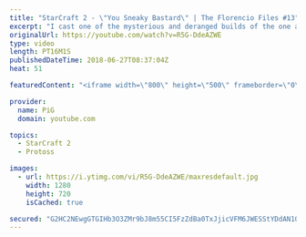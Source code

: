 ```yaml
---
title: "StarCraft 2 - \"You Sneaky Bastard\" | The Florencio Files #13"
excerpt: "I cast one of the mysterious and deranged builds of the one and only Florencio, the dude that invented the proxy nexus recall rush  -- Watch live at https://www.twitch.tv/x5_pig"
originalUrl: https://youtube.com/watch?v=R5G-DdeAZWE
type: video
length: PT16M1S
publishedDateTime: 2018-06-27T08:37:04Z
heat: 51

featuredContent: "<iframe width=\"800\" height=\"500\" frameborder=\"0\" src=\"https://www.youtube.com/embed/R5G-DdeAZWE\" allow=\"accelerometer; autoplay; encrypted-media; gyroscope; picture-in-picture\" allowfullscreen></iframe>"

provider:
  name: PiG
  domain: youtube.com

topics:
  - StarCraft 2
  - Protoss

images:
  - url: https://i.ytimg.com/vi/R5G-DdeAZWE/maxresdefault.jpg
    width: 1280
    height: 720
    isCached: true

secured: "G2HC2NEwgGTGIHb3O3ZMr9bJ8m55CI5FzZdBa0TxJjicVFM6JWESStYDdAN10MDugrLq+fPYbvk0ZvIp+ftulE7b/Mdgi9W493IX0H3glgnM2qmQswoHk8RSpwPkY/UdRTdvJsw9I9UyrtKpydOxSOUjANAEqa17hHcdHHkRToWS5NOiB5HEw2mJW22SBc3K+vCCmpzVq5+/nGj1We6W0ISdZgPxXCY34NSAJFcsd2PC/4kbhm+nHbb9onRN1MhCxxBNnnzAj5YIN3mcyrCFrzWwxcxtubQGhspvEELCzVMEBuWl0g2uJ/kvcPY5WwV5/QtLBlgGpsxn02CD0zLm0Qzb2YibmE271oN9Vf+uirrP931YJTmbNWZvoH4RkPBGWHhSpJship+DQdT5JmCcfUu+K5Qt1c196YkSgw4CCAM=;m78Eet6crcvOUpS2ceJXwQ=="
---
```


